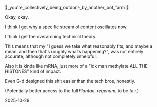 🥕_you're_collectively_being_outdone_by_another_bot_farm 🤣  

Okay, okay.  

I think I get why a specific stream of content oscillates now.  

I think I get the overarching technical theory.  

This means that my "I guess we take what reasonably fits, and maybe a mean, and then that's roughly what's happening?", was not entirely accurate, although not completely unhelpful.  

Also it is kinda like mRNA, just more of a "idk man methylate ALL THE HISTONES" kind of impact.  

Even G-d designed this shit easier than the tech bros, honestly.  

(Potentially better access to the full *Plantae*, *regenum*, to be fair.)  

2025-10-29  

